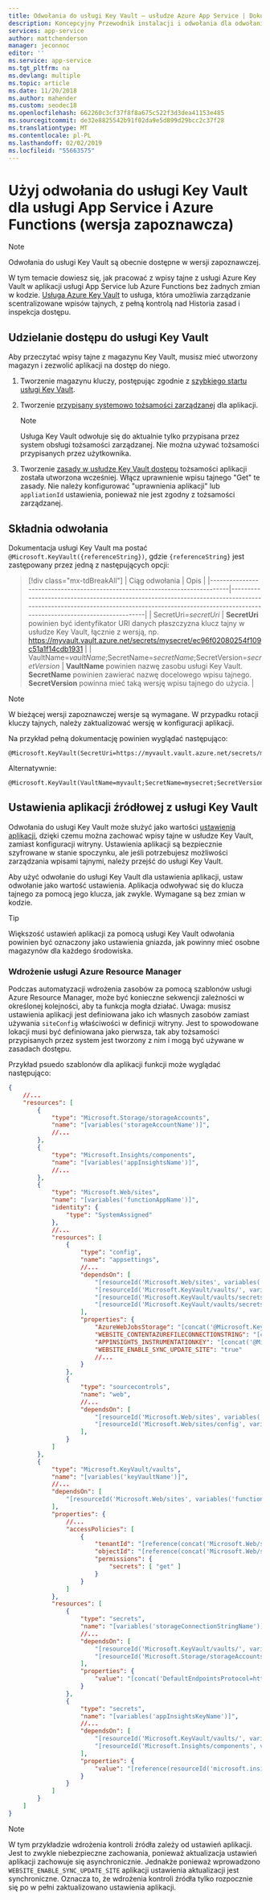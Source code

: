 ```yaml
---
title: Odwołania do usługi Key Vault — usłudze Azure App Service | Dokumentacja firmy Microsoft
description: Koncepcyjny Przewodnik instalacji i odwołania dla odwołania do usługi Azure Key Vault w usłudze Azure App Service i Azure Functions
services: app-service
author: mattchenderson
manager: jeconnoc
editor: ''
ms.service: app-service
ms.tgt_pltfrm: na
ms.devlang: multiple
ms.topic: article
ms.date: 11/20/2018
ms.author: mahender
ms.custom: seodec18
ms.openlocfilehash: 662260c3cf37f8f8a675c522f3d3dea41153e485
ms.sourcegitcommit: de32e8825542b91f02da9e5d899d29bcc2c37f28
ms.translationtype: MT
ms.contentlocale: pl-PL
ms.lasthandoff: 02/02/2019
ms.locfileid: "55663575"
---
```

# <a name="use-key-vault-references-for-app-service-and-azure-functions-preview"></a>Użyj odwołania do usługi Key Vault dla usługi App Service i Azure Functions (wersja zapoznawcza)

> [!NOTE] 
> Odwołania do usługi Key Vault są obecnie dostępne w wersji zapoznawczej.

W tym temacie dowiesz się, jak pracować z wpisy tajne z usługi Azure Key Vault w aplikacji usługi App Service lub Azure Functions bez żadnych zmian w kodzie. [Usługa Azure Key Vault](../key-vault/key-vault-overview.md) to usługa, która umożliwia zarządzanie scentralizowane wpisów tajnych, z pełną kontrolą nad Historia zasad i inspekcja dostępu.

## <a name="granting-your-app-access-to-key-vault"></a>Udzielanie dostępu do usługi Key Vault

Aby przeczytać wpisy tajne z magazynu Key Vault, musisz mieć utworzony magazyn i zezwolić aplikacji na dostęp do niego.

1. Tworzenie magazynu kluczy, postępując zgodnie z [szybkiego startu usługi Key Vault](../key-vault/quick-create-cli.md).

1. Tworzenie [przypisany systemowo tożsamości zarządzanej](overview-managed-identity.md) dla aplikacji.

   > [!NOTE] 
   > Usługa Key Vault odwołuje się do aktualnie tylko przypisana przez system obsługi tożsamości zarządzanej. Nie można używać tożsamości przypisanych przez użytkownika.

1. Tworzenie [zasady w usłudze Key Vault dostępu](../key-vault/key-vault-secure-your-key-vault.md#key-vault-access-policies) tożsamości aplikacji została utworzona wcześniej. Włącz uprawnienie wpisu tajnego "Get" te zasady. Nie należy konfigurować "uprawnienia aplikacji" lub `appliationId` ustawienia, ponieważ nie jest zgodny z tożsamości zarządzanej.

## <a name="reference-syntax"></a>Składnia odwołania

Dokumentacja usługi Key Vault ma postać `@Microsoft.KeyVault({referenceString})`, gdzie `{referenceString}` jest zastępowany przez jedną z następujących opcji:

> [!div class="mx-tdBreakAll"]
> | Ciąg odwołania                                                            | Opis                                                                                                                                                                                 |
> |-----------------------------------------------------------------------------|---------------------------------------------------------------------------------------------------------------------------------------------------------------------------------------------|
> | SecretUri=_secretUri_                                                       | **SecretUri** powinien być identyfikator URI danych płaszczyzna klucz tajny w usłudze Key Vault, łącznie z wersją, np. https://myvault.vault.azure.net/secrets/mysecret/ec96f02080254f109c51a1f14cdb1931  |
> | VaultName=_vaultName_;SecretName=_secretName_;SecretVersion=_secretVersion_ | **VaultName** powinien nazwę zasobu usługi Key Vault. **SecretName** powinien zawierać nazwę docelowego wpisu tajnego. **SecretVersion** powinna mieć taką wersję wpisu tajnego do użycia. |

> [!NOTE] 
> W bieżącej wersji zapoznawczej wersje są wymagane. W przypadku rotacji kluczy tajnych, należy zaktualizować wersję w konfiguracji aplikacji.

Na przykład pełną dokumentację powinien wyglądać następująco:

```
@Microsoft.KeyVault(SecretUri=https://myvault.vault.azure.net/secrets/mysecret/ec96f02080254f109c51a1f14cdb1931)
```

Alternatywnie:

```
@Microsoft.KeyVault(VaultName=myvault;SecretName=mysecret;SecretVersion=ec96f02080254f109c51a1f14cdb1931)
```


## <a name="source-application-settings-from-key-vault"></a>Ustawienia aplikacji źródłowej z usługi Key Vault

Odwołania do usługi Key Vault może służyć jako wartości [ustawienia aplikacji](web-sites-configure.md#app-settings), dzięki czemu można zachować wpisy tajne w usłudze Key Vault, zamiast konfiguracji witryny. Ustawienia aplikacji są bezpiecznie szyfrowane w stanie spoczynku, ale jeśli potrzebujesz możliwości zarządzania wpisami tajnymi, należy przejść do usługi Key Vault.

Aby użyć odwołanie do usługi Key Vault dla ustawienia aplikacji, ustaw odwołanie jako wartość ustawienia. Aplikacja odwoływać się do klucza tajnego za pomocą jego klucza, jak zwykle. Wymagane są bez zmian w kodzie.

> [!TIP]
> Większość ustawień aplikacji za pomocą usługi Key Vault odwołania powinien być oznaczony jako ustawienia gniazda, jak powinny mieć osobne magazynów dla każdego środowiska.

### <a name="azure-resource-manager-deployment"></a>Wdrożenie usługi Azure Resource Manager

Podczas automatyzacji wdrożenia zasobów za pomocą szablonów usługi Azure Resource Manager, może być konieczne sekwencji zależności w określonej kolejności, aby ta funkcja mogła działać. Uwaga: musisz ustawienia aplikacji jest definiowana jako ich własnych zasobów zamiast używania `siteConfig` właściwości w definicji witryny. Jest to spowodowane lokacji musi być definiowana jako pierwsza, tak aby tożsamości przypisanych przez system jest tworzony z nim i mogą być używane w zasadach dostępu.

Przykład psuedo szablonów dla aplikacji funkcji może wyglądać następująco:

```json
{
    //...
    "resources": [
        {
            "type": "Microsoft.Storage/storageAccounts",
            "name": "[variables('storageAccountName')]",
            //...
        },
        {
            "type": "Microsoft.Insights/components",
            "name": "[variables('appInsightsName')]",
            //...
        },
        {
            "type": "Microsoft.Web/sites",
            "name": "[variables('functionAppName')]",
            "identity": {
                "type": "SystemAssigned"
            },
            //...
            "resources": [
                {
                    "type": "config",
                    "name": "appsettings",
                    //...
                    "dependsOn": [
                        "[resourceId('Microsoft.Web/sites', variables('functionAppName'))]",
                        "[resourceId('Microsoft.KeyVault/vaults/', variables('keyVaultName'))]",
                        "[resourceId('Microsoft.KeyVault/vaults/secrets', variables('keyVaultName'), variables('storageConnectionStringName'))]",
                        "[resourceId('Microsoft.KeyVault/vaults/secrets', variables('keyVaultName'), variables('appInsightsKeyName'))]"
                    ],
                    "properties": {
                        "AzureWebJobsStorage": "[concat('@Microsoft.KeyVault(SecretUri=', reference(variables('storageConnectionStringResourceId')).secretUriWithVersion, ')')]",
                        "WEBSITE_CONTENTAZUREFILECONNECTIONSTRING": "[concat('@Microsoft.KeyVault(SecretUri=', reference(variables('storageConnectionStringResourceId')).secretUriWithVersion, ')')]",
                        "APPINSIGHTS_INSTRUMENTATIONKEY": "[concat('@Microsoft.KeyVault(SecretUri=', reference(variables('appInsightsKeyResourceId')).secretUriWithVersion, ')')]",
                        "WEBSITE_ENABLE_SYNC_UPDATE_SITE": "true"
                        //...
                    }
                },
                {
                    "type": "sourcecontrols",
                    "name": "web",
                    //...
                    "dependsOn": [
                        "[resourceId('Microsoft.Web/sites', variables('functionAppName'))]",
                        "[resourceId('Microsoft.Web/sites/config', variables('functionAppName'), 'appsettings')]"
                    ],
                }
            ]
        },
        {
            "type": "Microsoft.KeyVault/vaults",
            "name": "[variables('keyVaultName')]",
            //...
            "dependsOn": [
                "[resourceId('Microsoft.Web/sites', variables('functionAppName'))]"
            ],
            "properties": {
                //...
                "accessPolicies": [
                    {
                        "tenantId": "[reference(concat('Microsoft.Web/sites/',  variables('functionAppName'), '/providers/Microsoft.ManagedIdentity/Identities/default'), '2015-08-31-PREVIEW').tenantId]",
                        "objectId": "[reference(concat('Microsoft.Web/sites/',  variables('functionAppName'), '/providers/Microsoft.ManagedIdentity/Identities/default'), '2015-08-31-PREVIEW').principalId]",
                        "permissions": {
                            "secrets": [ "get" ]
                        }
                    }
                ]
            },
            "resources": [
                {
                    "type": "secrets",
                    "name": "[variables('storageConnectionStringName')]",
                    //...
                    "dependsOn": [
                        "[resourceId('Microsoft.KeyVault/vaults/', variables('keyVaultName'))]",
                        "[resourceId('Microsoft.Storage/storageAccounts', variables('storageAccountName'))]"
                    ],
                    "properties": {
                        "value": "[concat('DefaultEndpointsProtocol=https;AccountName=', variables('storageAccountName'), ';AccountKey=', listKeys(variables('storageAccountResourceId'),'2015-05-01-preview').key1)]"
                    }
                },
                {
                    "type": "secrets",
                    "name": "[variables('appInsightsKeyName')]",
                    //...
                    "dependsOn": [
                        "[resourceId('Microsoft.KeyVault/vaults/', variables('keyVaultName'))]",
                        "[resourceId('Microsoft.Insights/components', variables('appInsightsName'))]"
                    ],
                    "properties": {
                        "value": "[reference(resourceId('microsoft.insights/components/', variables('appInsightsName')), '2015-05-01').InstrumentationKey]"
                    }
                }
            ]
        }
    ]
}
```

> [!NOTE] 
> W tym przykładzie wdrożenia kontroli źródła zależy od ustawień aplikacji. Jest to zwykle niebezpieczne zachowania, ponieważ aktualizacja ustawień aplikacji zachowuje się asynchronicznie. Jednakże ponieważ wprowadzono `WEBSITE_ENABLE_SYNC_UPDATE_SITE` aplikacji ustawienia aktualizacji jest synchroniczne. Oznacza to, że wdrożenia kontroli źródła tylko rozpocznie się po w pełni zaktualizowano ustawienia aplikacji.
